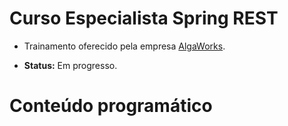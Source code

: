 # Curso Especialista Spring REST

- Trainamento oferecido pela empresa [AlgaWorks](https://cafe.algaworks.com/esr-lista-de-espera/).

- **Status:** Em progresso.

# Conteúdo programático

